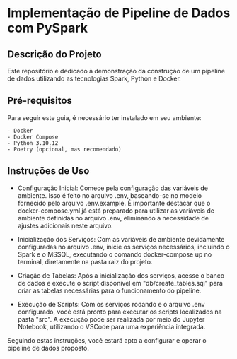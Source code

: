 # Implementação de Pipeline de Dados com PySpark
## Descrição do Projeto
Este repositório é dedicado à demonstração da construção de um pipeline de dados utilizando as tecnologias Spark, Python e Docker.

## Pré-requisitos
Para seguir este guia, é necessário ter instalado em seu ambiente:

    - Docker
    - Docker Compose
    - Python 3.10.12
    - Poetry (opcional, mas recomendado)

## Instruções de Uso

- Configuração Inicial: Comece pela configuração das variáveis de ambiente. Isso é feito no arquivo .env, baseando-se no modelo fornecido pelo arquivo .env.example. É importante destacar que o docker-compose.yml já está preparado para utilizar as variáveis de ambiente definidas no arquivo .env, eliminando a necessidade de ajustes adicionais neste arquivo.

- Inicialização dos Serviços: Com as variáveis de ambiente devidamente configuradas no arquivo .env, inicie os serviços necessários, incluindo o Spark e o MSSQL, executando o comando docker-compose up no terminal, diretamente na pasta raiz do projeto.

- Criação de Tabelas: Após a inicialização dos serviços, acesse o banco de dados e execute o script disponível em "db/create_tables.sql" para criar as tabelas necessárias para o funcionamento do pipeline.

- Execução de Scripts: Com os serviços rodando e o arquivo .env configurado, você está pronto para executar os scripts localizados na pasta "src". A execução pode ser realizada por meio do Jupyter Notebook, utilizando o VSCode para uma experiência integrada.

Seguindo estas instruções, você estará apto a configurar e operar o pipeline de dados proposto.